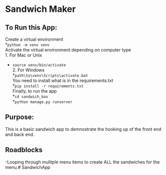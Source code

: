 # Sandwich Maker

## To Run this App:
Create a virtual environment</br>
    *```python -m venv venv```</br>
Activate the virtual environment depending on computer type</br>
    1. For Mac or Unix</br>
   * ```source venv/bin/activate```</br>
    2. For Windows</br>
    *```path\to\venv\Scripts\activate.bat```</br>
You need to install what is in the requirements.txt</br>
    *```pip install -r requirements.txt```</br>
Finally, to run the app</br>
    *```cd sandwich_box```</br>
    *```python manage.py runserver```</br>
## Purpose:
 This is a basic sandwich app to demnostrate the hooking up of the front end and back end.
## Roadblocks
-Looping through mulitple menu items to create ALL the sandwiches for the menu.# SandwichApp
